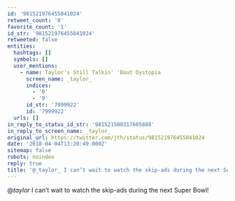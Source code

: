 ```yaml
---
id: '981521976455041024'
retweet_count: '0'
favorite_count: '1'
id_str: '981521976455041024'
retweeted: false
entities:
  hashtags: []
  symbols: []
  user_mentions:
    - name: Taylor's Still Talkin' 'Bout Dystopia
      screen_name: _taylor_
      indices:
        - '0'
        - '9'
      id_str: '7999922'
      id: '7999922'
  urls: []
in_reply_to_status_id_str: '981521500317605888'
in_reply_to_screen_name: _taylor_
original_url: https://twitter.com/jth/status/981521976455041024
date: '2018-04-04T13:20:49.000Z'
sitemap: false
robots: noindex
reply: true
title: '@_taylor_ I can’t wait to watch the skip-ads during the next Super Bowl!'
---
```


@_taylor_ I can’t wait to watch the skip-ads during the next Super Bowl!